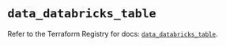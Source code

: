 # `data_databricks_table`

Refer to the Terraform Registry for docs: [`data_databricks_table`](https://registry.terraform.io/providers/databricks/databricks/1.46.0/docs/data-sources/table).

